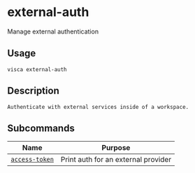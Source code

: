 # external-auth

Manage external authentication

## Usage

```console
visca external-auth
```

## Description

```console
Authenticate with external services inside of a workspace.
```

## Subcommands

| Name                                                         | Purpose                             |
| ------------------------------------------------------------ | ----------------------------------- |
| [<code>access-token</code>](./external-auth_access-token.md) | Print auth for an external provider |
